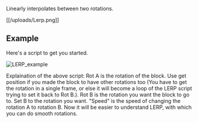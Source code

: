 Linearly interpolates between two rotations.

[[/uploads/Lerp.png]]

## Example

Here's a script to get you started.

![LERP_example](https://cdn.discordapp.com/attachments/520112989416718346/784828563726794812/Screenshot_20201205-2212052.png)

Explaination of the above script: Rot A is the rotation of the block. Use get position if you made the block to have other rotations too (You have to get the rotation in a single frame, or else it will become a loop of the LERP script trying to set it back to Rot B.). Rot B is the rotation you want the block to go to. Set B to the rotation you want. "Speed" is the speed of changing the rotation A to rotation B. 
Now it will be easier to understand LERP, with which you can do smooth rotations.